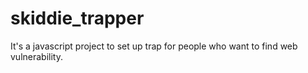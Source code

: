 skiddie_trapper
===============

It's a javascript project to set up trap for people who want to find web vulnerability. 
